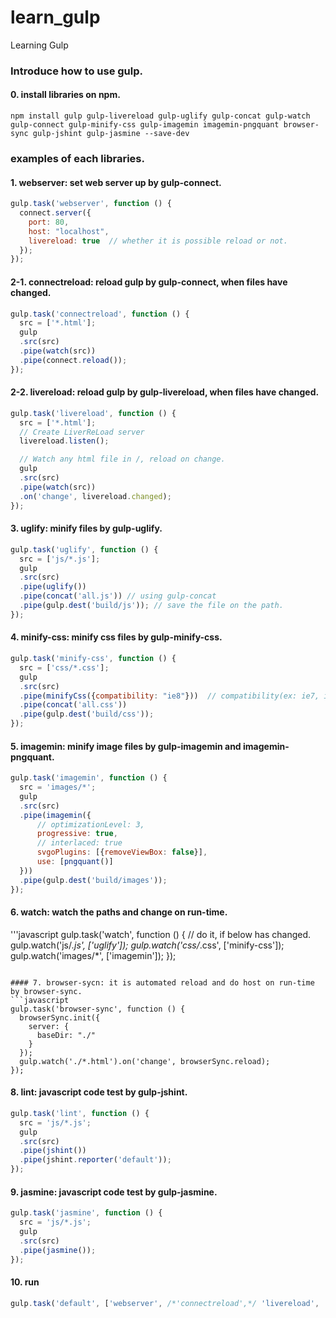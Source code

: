 # learn_gulp
Learning Gulp

### Introduce how to use gulp.

#### 0. install libraries on npm.
```curl
npm install gulp gulp-livereload gulp-uglify gulp-concat gulp-watch gulp-connect gulp-minify-css gulp-imagemin imagemin-pngquant browser-sync gulp-jshint gulp-jasmine --save-dev
```

### examples of each libraries.

#### 1. webserver: set web server up by gulp-connect.
```javascript
gulp.task('webserver', function () {
  connect.server({
    port: 80,
    host: "localhost",
    livereload: true  // whether it is possible reload or not.
  });
});
```

#### 2-1. connectreload: reload gulp by gulp-connect, when files have changed.
```javascript
gulp.task('connectreload', function () {
  src = ['*.html'];
  gulp
  .src(src)
  .pipe(watch(src))
  .pipe(connect.reload());
});
```

#### 2-2. livereload: reload gulp by gulp-livereload, when files have changed.
```javascript
gulp.task('livereload', function () {
  src = ['*.html'];
  // Create LiverReLoad server
  livereload.listen();

  // Watch any html file in /, reload on change.
  gulp
  .src(src)
  .pipe(watch(src))
  .on('change', livereload.changed);
});
```

#### 3. uglify: minify files by gulp-uglify.
```javascript
gulp.task('uglify', function () {
  src = ['js/*.js'];
  gulp
  .src(src)
  .pipe(uglify())
  .pipe(concat('all.js')) // using gulp-concat
  .pipe(gulp.dest('build/js')); // save the file on the path.
});
```

#### 4. minify-css: minify css files by gulp-minify-css.
```javascript
gulp.task('minify-css', function () {
  src = ['css/*.css'];
  gulp
  .src(src)
  .pipe(minifyCss({compatibility: "ie8"}))  // compatibility(ex: ie7, ie8, or '', '*')
  .pipe(concat('all.css'))
  .pipe(gulp.dest('build/css'));
});
```

#### 5. imagemin: minify image files by gulp-imagemin and imagemin-pngquant.
```javascript
gulp.task('imagemin', function () {
  src = 'images/*';
  gulp
  .src(src)
  .pipe(imagemin({
      // optimizationLevel: 3,
      progressive: true,
      // interlaced: true
      svgoPlugins: [{removeViewBox: false}],
      use: [pngquant()]
  }))
  .pipe(gulp.dest('build/images'));
});
```

#### 6. watch: watch the paths and change on run-time.
'''javascript
gulp.task('watch', function () {
  // do it, if below has changed.
  gulp.watch('js/*.js', ['uglify']);
  gulp.watch('css/*.css', ['minify-css']);
  gulp.watch('images/*', ['imagemin']);
});
```

#### 7. browser-sycn: it is automated reload and do host on run-time by browser-sync.
```javascript
gulp.task('browser-sync', function () {
  browserSync.init({
    server: {
      baseDir: "./"
    }
  });
  gulp.watch('./*.html').on('change', browserSync.reload);
});
```

#### 8. lint: javascript code test by gulp-jshint.
```javascript
gulp.task('lint', function () {
  src = 'js/*.js';
  gulp
  .src(src)
  .pipe(jshint())
  .pipe(jshint.reporter('default'));
});
```

#### 9. jasmine: javascript code test by gulp-jasmine.
```javascript
gulp.task('jasmine', function () {
  src = 'js/*.js';
  gulp
  .src(src)
  .pipe(jasmine());
});
```

#### 10. run
```javascript
gulp.task('default', ['webserver', /*'connectreload',*/ 'livereload', 'uglify', 'minify-css', 'imagemin', 'watch', 'browser-sync', 'lint', 'jasmine']);
```
